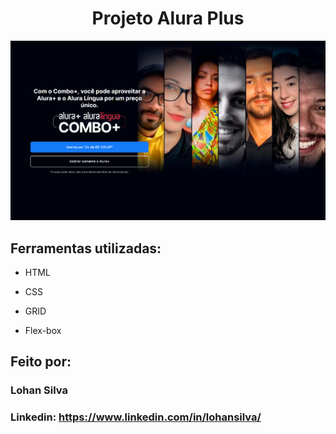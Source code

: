 <h1 align="center">Projeto Alura Plus</h1>

![image](img/foto-projeto.png)

## Ferramentas utilizadas:

* HTML

* CSS

* GRID

* Flex-box

## Feito por:

### Lohan Silva

### Linkedin: https://www.linkedin.com/in/lohansilva/

